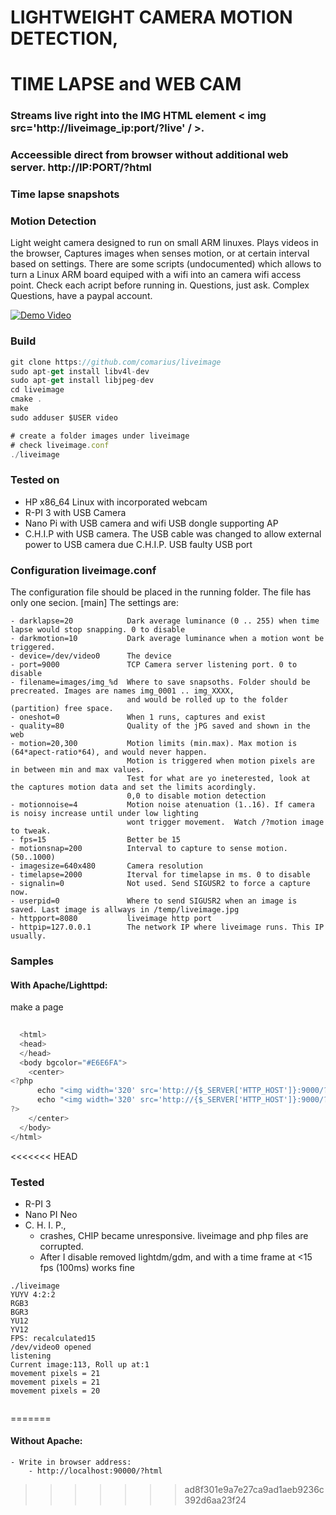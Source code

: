 # LIGHTWEIGHT CAMERA MOTION DETECTION, 
#  TIME LAPSE and WEB CAM 

### Streams live right into the  IMG HTML element  &lt; img src='http://liveimage_ip:port/?live' / &gt;.
### Acceessible direct from browser without additional web server. http://IP:PORT/?html
### Time lapse snapshots 
### Motion Detection 


Light weight camera designed to run on small ARM linuxes. Plays videos in the browser, Captures images when
senses motion, or at certain interval based on settings. There are some scripts (undocumented) which allows to turn
a Linux ARM board equiped with a wifi into an camera wifi access point. Check each acript before running in.
Questions, just ask. Complex Questions, have a paypal account.

[![Demo Video](https://github.com/comarius/liveimage/blob/master/v4l2n.png?raw=true)](https://youtu.be/gebbErEJj1A)

### Build

```javascript
git clone https://github.com/comarius/liveimage
sudo apt-get install libv4l-dev
sudo apt-get install libjpeg-dev
cd liveimage
cmake .
make
sudo adduser $USER video

# create a folder images under liveimage
# check liveimage.conf
./liveimage
```

### Tested on

  - HP x86_64 Linux with incorporated webcam
  - R-PI 3 with USB Camera
  - Nano Pi with USB camera and wifi USB dongle supporting AP
  - C.H.I.P with USB camera. The USB cable was changed to allow external power to USB camera due C.H.I.P. USB faulty USB port
  
### Configuration liveimage.conf
The configuration file should be placed in the running folder. The file has only one secion. [main]
The settings are:

    - darklapse=20            Dark average luminance (0 .. 255) when time lapse would stop snapping. 0 to disable
    - darkmotion=10           Dark average luminance when a motion wont be triggered.
    - device=/dev/video0      The device
    - port=9000               TCP Camera server listening port. 0 to disable
    - filename=images/img_%d  Where to save snapsoths. Folder should be precreated. Images are names img_0001 .. img_XXXX, 
                              and would be rolled up to the folder (partition) free space.
    - oneshot=0               When 1 runs, captures and exist
    - quality=80              Quality of the jPG saved and shown in the web
    - motion=20,300           Motion limits (min.max). Max motion is (64*apect-ratio*64), and would never happen. 
                              Motion is triggered when motion pixels are in between min and max values.
                              Test for what are yo ineterested, look at the captures motion data and set the limits acordingly.
                              0,0 to disable motion detection
    - motionnoise=4           Motion noise atenuation (1..16). If camera is noisy increase until under low lighting 
                              wont trigger movement.  Watch /?motion image to tweak.
    - fps=15                  Better be 15
    - motionsnap=200          Interval to capture to sense motion. (50..1000)
    - imagesize=640x480       Camera resolution 
    - timelapse=2000          Iterval for timelapse in ms. 0 to disable  
    - signalin=0              Not used. Send SIGUSR2 to force a capture now.
    - userpid=0               Where to send SIGUSR2 when an image is saved. Last image is allways in /temp/liveimage.jpg
    - httpport=8080           liveimage http port
    - httpip=127.0.0.1        The network IP where liveimage runs. This IP usually.
  
  
### Samples
  
  
#### With Apache/Lighttpd:

make a page
```javascript
  
  <html>
  <head>
  </head>
  <body bgcolor="#E6E6FA">
    <center>
<?php
      echo "<img width='320' src='http://{$_SERVER['HTTP_HOST']}:9000/?image' />";
      echo "<img width='320' src='http://{$_SERVER['HTTP_HOST']}:9000/?motion' /><hr />";
?>
    </center>
  </body>
</html>

```

<<<<<<< HEAD
### Tested

  * R-PI 3
  * Nano PI Neo
  * C. H. I. P., 
    * crashes, CHIP became unresponsive. liveimage and php files are corrupted.
    * After I disable removed lightdm/gdm, and with a time frame at <15 fps (100ms) works fine
  
```
./liveimage
YUYV 4:2:2
RGB3
BGR3
YU12
YV12
FPS: recalculated15
/dev/video0 opened
listening 
Current image:113, Roll up at:1
movement pixels = 21
movement pixels = 21
movement pixels = 20


```
=======
#### Without Apache:
    - Write in browser address:
        - http://localhost:90000/?html
        
        
        
>>>>>>> ad8f301e9a7e27ca9ad1aeb9236c392d6aa23f24


